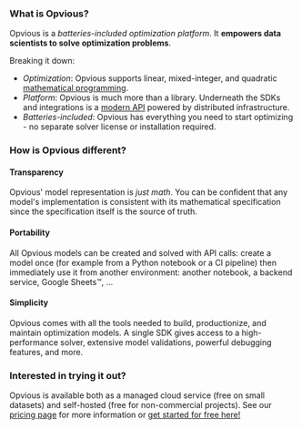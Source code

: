 ### What is Opvious?

Opvious is a _batteries-included optimization platform_. It __empowers data scientists to solve optimization problems__.

Breaking it down:

+ _Optimization_: Opvious supports linear, mixed-integer, and quadratic [mathematical programming](https://en.wikipedia.org/wiki/Mathematical_optimization).
+ _Platform_: Opvious is much more than a library. Underneath the SDKs and integrations is a [modern API](https://api.cloud.opvious.io/openapi.yaml) powered by distributed infrastructure.
+ _Batteries-included_: Opvious has everything you need to start optimizing - no separate solver license or installation required.


### How is Opvious different?

#### Transparency

Opvious' model representation is _just math_. You can be confident that any model's implementation is consistent with its mathematical specification since the specification itself is the source of truth.


#### Portability

All Opvious models can be created and solved with API calls: create a model once (for example from a Python notebook or a CI pipeline) then immediately use it from another environment: another notebook, a backend service, Google Sheets™, ...


#### Simplicity

Opvious comes with all the tools needed to build, productionize, and maintain optimization models. A single SDK gives access to a high-performance solver, extensive model validations, powerful debugging features, and more.


### Interested in trying it out?

Opvious is available both as a managed cloud service (free on small datasets) and self-hosted (free for non-commercial projects). See our [pricing page](https://www.opvious.io/pricing) for more information or [get started for free here!](https://www.opvious.io/notebooks/retro/notebooks/?path=guides/welcome.ipynb)

